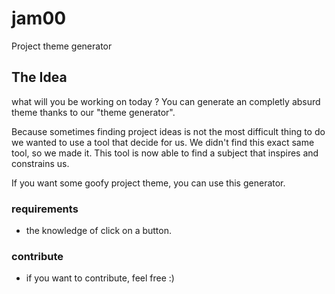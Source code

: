 # jam00
Project theme generator

## The Idea

what will you be working on today ? 
You can generate an completly absurd theme thanks to our "theme generator".

Because sometimes finding project ideas is not the most difficult thing to do we wanted to use a tool that decide for us. 
We didn't find this exact same tool, so we made it. 
This tool is now able to find a subject that inspires and constrains us.

If you want some goofy project theme, you can use this generator.

### requirements

 - the knowledge of click on a button.

### contribute

 - if you want to contribute, feel free :) 
